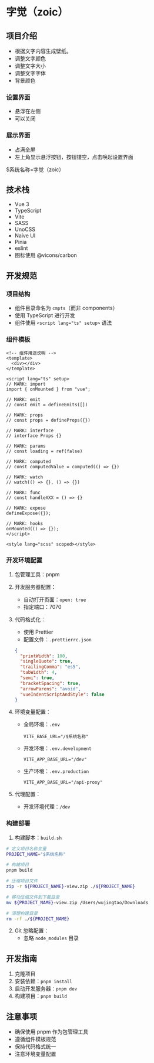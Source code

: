 # 字觉（zoic）

## 项目介绍

- 根据文字内容生成壁纸。
- 调整文字颜色
- 调整文字大小
- 调整文字字体
- 背景颜色

### 设置界面

- 悬浮在左侧
- 可以关闭

### 展示界面

- 占满全屏
- 左上角显示悬浮按钮，按钮镂空，点击唤起设置界面

$系统名称=字觉（zoic）

## 技术栈

- Vue 3
- TypeScript
- Vite
- SASS
- UnoCSS
- Naive UI
- Pinia
- eslint
- 图标使用 @vicons/carbon

## 开发规范

### 项目结构

- 组件目录命名为 `cmpts`（而非 components）
- 使用 TypeScript 进行开发
- 组件使用 `<script lang="ts" setup>` 语法

### 组件模板

```vue
<!-- 组件用途说明 -->
<template>
  <div></div>
</template>

<script lang="ts" setup>
// MARK: import
import { onMounted } from "vue";

// MARK: emit
// const emit = defineEmits([])

// MARK: props
// const props = defineProps({})

// MARK: interface
// interface Props {}

// MARK: params
// const loading = ref(false)

// MARK: computed
// const computedValue = computed(() => {})

// MARK: watch
// watch(() => {}, () => {})

// MARK: func
// const handleXXX = () => {}

// MARK: expose
defineExpose({});

// MARK: hooks
onMounted(() => {});
</script>

<style lang="scss" scoped></style>
```

### 开发环境配置

1. 包管理工具：pnpm
2. 开发服务器配置：

   - 自动打开页面：`open: true`
   - 指定端口：7070

3. 代码格式化：

   - 使用 Prettier
   - 配置文件：`.prettierrc.json`

   ```json
   {
     "printWidth": 100,
     "singleQuote": true,
     "trailingComma": "es5",
     "tabWidth": 4,
     "semi": true,
     "bracketSpacing": true,
     "arrowParens": "avoid",
     "vueIndentScriptAndStyle": false
   }
   ```

4. 环境变量配置：

   - 全局环境：`.env`
     ```
     VITE_BASE_URL="/$系统名称"
     ```
   - 开发环境：`.env.development`
     ```
     VITE_APP_BASE_URL="/dev"
     ```
   - 生产环境：`.env.production`
     ```
     VITE_APP_BASE_URL="/api-proxy"
     ```

5. 代理配置：
   - 开发环境代理：`/dev`

### 构建部署

1. 构建脚本：`build.sh`

```bash
# 定义项目名称变量
PROJECT_NAME="$系统名称"

# 构建项目
pnpm build

# 压缩项目文件
zip -r ${PROJECT_NAME}-view.zip ./${PROJECT_NAME}

# 移动压缩文件到下载目录
mv ${PROJECT_NAME}-view.zip /Users/wujingtao/Downloads

# 清理构建目录
rm -rf ./${PROJECT_NAME}
```

2. Git 忽略配置：
   - 忽略 `node_modules` 目录

## 开发指南

1. 克隆项目
2. 安装依赖：`pnpm install`
3. 启动开发服务器：`pnpm dev`
4. 构建项目：`pnpm build`

## 注意事项

- 确保使用 pnpm 作为包管理工具
- 遵循组件模板规范
- 保持代码格式统一
- 注意环境变量配置
